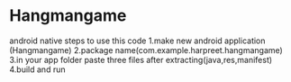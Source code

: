 # Hangmangame
android native
steps to use this code
1.make new android application (Hangmangame)
2.package name(com.example.harpreet.hangmangame)
3.in your app folder paste three files after extracting(java,res,manifest)
4.build and run
